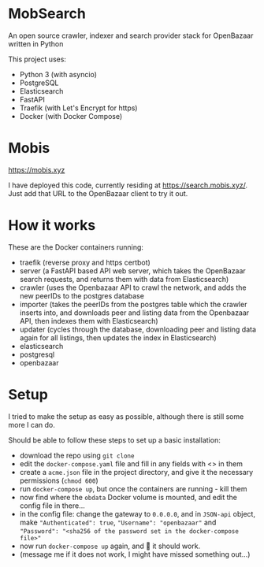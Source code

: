 # MobSearch
An open source crawler, indexer and search provider stack for OpenBazaar written in Python

This project uses:
 - Python 3 (with asyncio)
 - PostgreSQL
 - Elasticsearch
 - FastAPI
 - Traefik (with Let's Encrypt for https)
 - Docker (with Docker Compose)
 

# Mobis
https://mobis.xyz

I have deployed this code, currently residing at https://search.mobis.xyz/. Just add that URL to the OpenBazaar client to try it out.


# How it works

These are the Docker containers running:
 - traefik (reverse proxy and https certbot)
 - server (a FastAPI based API web server, which takes the OpenBazaar search requests, and returns them with data from Elasticsearch)
 - crawler (uses the Openbazaar API to crawl the network, and adds the new peerIDs to the postgres database
 - importer (takes the peerIDs from the postgres table which the crawler inserts into, and downloads peer and listing data from the Openbazaar API, then indexes them with Elasticsearch)
 - updater (cycles through the database, downloading peer and listing data again for all listings, then updates the index in Elasticsearch)
 - elasticsearch
 - postgresql
 - openbazaar
 
 
# Setup

I tried to make the setup as easy as possible, although there is still some more I can do.

Should be able to follow these steps to set up a basic installation:
 - download the repo using `git clone`
 - edit the `docker-compose.yaml` file and fill in any fields with <> in them
 - create a `acme.json` file in the project directory, and give it the necessary permissions (`chmod 600`)
 - run `docker-compose up`, but once the containers are running - kill them
 - now find where the `obdata` Docker volume is mounted, and edit the config file in there...
 - in the config file: change the gateway to `0.0.0.0`, and in `JSON-api` object, make `"Authenticated": true`, `"Username": "openbazaar"` and `"Password": "<sha256 of the password set in the docker-compose file>"`
 - now run `docker-compose up` again, and 🤞 it should work.
 - (message me if it does not work, I might have missed something out...)


